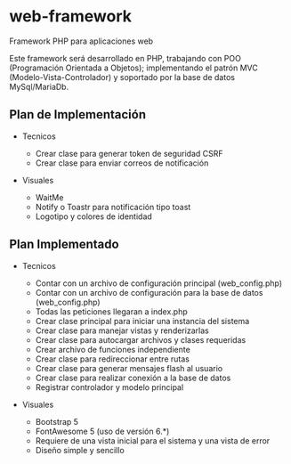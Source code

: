 # web-framework
Framework PHP para aplicaciones web

Este framework será desarrollado en PHP, trabajando con POO (Programación Orientada a Objetos); implementando el patrón MVC (Modelo-Vista-Controlador) y soportado por la base de datos MySql/MariaDb.

## Plan de Implementación

- Tecnicos
    - Crear clase para generar token de seguridad CSRF
    - Crear clase para enviar correos de notificación

- Visuales
    - WaitMe
    - Notify o Toastr para notificación tipo toast
    - Logotipo y colores de identidad

## Plan Implementado
- Tecnicos
    - Contar con un archivo de configuración principal (web_config.php)
    - Contar con un archivo de configuración para la base de datos (web_config.php)
    - Todas las peticiones llegaran a index.php
    - Crear clase principal para iniciar una instancia del sistema
    - Crear clase para manejar vistas y renderizarlas
    - Crear clase para autocargar archivos y clases requeridas
    - Crear archivo de funciones independiente
    - Crear clase para redireccionar entre rutas
    - Crear clase para generar mensajes flash al usuario
    - Crear clase para realizar conexión a la base de datos
    - Registrar controlador y modelo principal

- Visuales
    - Bootstrap 5 
    - FontAwesome 5 (uso de versión 6.*)
    - Requiere de una vista inicial para el sistema y una vista de error
    - Diseño simple y sencillo
